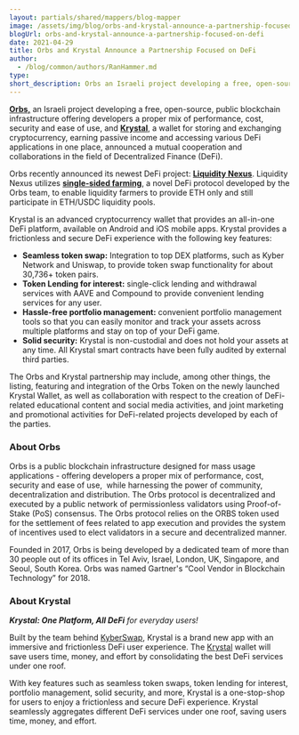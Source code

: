 ```yaml
---
layout: partials/shared/mappers/blog-mapper
image: /assets/img/blog/orbs-and-krystal-announce-a-partnership-focused-on-defi/bg.png
blogUrl: orbs-and-krystal-announce-a-partnership-focused-on-defi
date: 2021-04-29
title: Orbs and Krystal Announce a Partnership Focused on DeFi
author:
  - /blog/common/authors/RanHammer.md
type:
short_description: Orbs an Israeli project developing a free, open-source, public blockchain infrastructure offering developers a proper mix of performance, cost, security and ease of use, and [**Krystal**](https://krystal.app/), a wallet for storing and exchanging cryptocurrency, earning passive income and accessing various DeFi applications in one place, announced a mutual cooperation and collaborations in the field of Decentralized Finance (DeFi).
---
```


[**Orbs,**](https://www.orbs.com/) an Israeli project developing a free, open-source, public blockchain infrastructure offering developers a proper mix of performance, cost, security and ease of use, and [**Krystal**](https://krystal.app/), a wallet for storing and exchanging cryptocurrency, earning passive income and accessing various DeFi applications in one place, announced a mutual cooperation and collaborations in the field of Decentralized Finance (DeFi).

Orbs recently announced its newest DeFi project: [**Liquidity Nexus**](https://www.orbs.com/introducing-orbs-liquidity-nexus-liquidity-as-a-service/). Liquidity Nexus utilizes [**single-sided farming**](https://www.orbs.com/single-sided-farming-on-any-dex-via-orbs-liquidity-nexus-part-1/), a novel DeFi protocol developed by the Orbs team, to enable liquidity farmers to provide ETH only and still participate in ETH/USDC liquidity pools.

Krystal is an advanced cryptocurrency wallet that provides an all-in-one DeFi platform, available on Android and iOS mobile apps. Krystal provides a frictionless and secure DeFi experience with the following key features:

- **Seamless token swap:** Integration to top DEX platforms, such as Kyber Network and Uniswap, to provide token swap functionality for about 30,736+ token pairs.
- **Token Lending for interest:** single-click lending and withdrawal services with AAVE and Compound to provide convenient lending services for any user.
- **Hassle-free portfolio management:** convenient portfolio management tools so that you can easily monitor and track your assets across multiple platforms and stay on top of your DeFi game.
- **Solid security:** Krystal is non-custodial and does not hold your assets at any time. All Krystal smart contracts have been fully audited by external third parties.

The Orbs and Krystal partnership may include, among other things, the listing, featuring and integration of the Orbs Token on the newly launched Krystal Wallet, as well as collaboration with respect to the creation of DeFi-related educational content and social media activities, and joint marketing and promotional activities for DeFi-related projects developed by each of the parties.

### About Orbs

Orbs is a public blockchain infrastructure designed for mass usage applications - offering developers a proper mix of performance, cost, security and ease of use,  while harnessing the power of community, decentralization and distribution. The Orbs protocol is decentralized and executed by a public network of permissionless validators using Proof-of-Stake (PoS) consensus. The Orbs protocol relies on the ORBS token used for the settlement of fees related to app execution and provides the system of incentives used to elect validators in a secure and decentralized manner.

Founded in 2017, Orbs is being developed by a dedicated team of more than 30 people out of its offices in Tel Aviv, Israel, London, UK, Singapore, and Seoul, South Korea. Orbs was named Gartner's “Cool Vendor in Blockchain Technology” for 2018.

### About Krystal

**_Krystal: One Platform, All DeFi_** _for everyday users!_

Built by the team behind [KyberSwap](https://www.kyberswap.com/swap), Krystal is a brand new app with an immersive and frictionless DeFi user experience. The [Krystal](https://krystal.app/) wallet will save users time, money, and effort by consolidating the best DeFi services under one roof.

With key features such as seamless token swaps, token lending for interest, portfolio management, solid security, and more, Krystal is a one-stop-shop for users to enjoy a frictionless and secure DeFi experience. Krystal seamlessly aggregates different DeFi services under one roof, saving users time, money, and effort.
